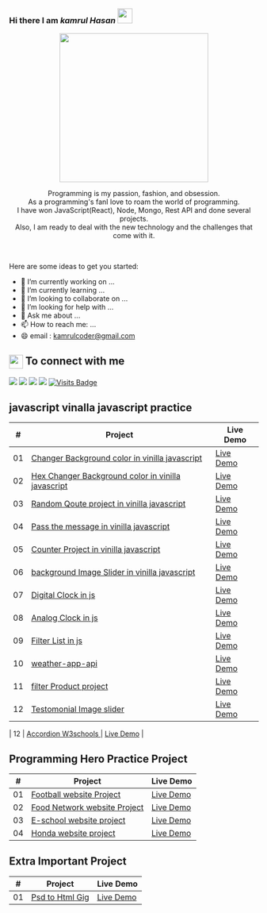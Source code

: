 ### Hi there  I am _**kamrul Hasan**_   <img src="https://camo.githubusercontent.com/e8e7b06ecf583bc040eb60e44eb5b8e0ecc5421320a92929ce21522dbc34c891/68747470733a2f2f6d656469612e67697068792e636f6d2f6d656469612f6876524a434c467a6361737252346961377a2f67697068792e676966" width="30" height="30" >

<p align="center">
<img src="https://user-images.githubusercontent.com/22797857/90096358-dba16400-dd54-11ea-8e44-e181ada72661.gif" width="300" height="300" align="center">
</p>

<p align="center">Programming is my passion, fashion, and obsession. <br>  As a programming's fanI love to roam the world of programming.<br/> I have won JavaScript(React), Node, Mongo, Rest API and done several projects. <br>  Also, I am ready to deal with the new  technology and the challenges that come with it. </p><br/>
                                        



Here are some ideas to get you started:

- 🔭 I’m currently working on ...
- 🌱 I’m currently learning ...
- 👯 I’m looking to collaborate on ...
- 🤔 I’m looking for help with ...
- 💬 Ask me about ...
- 📫 How to reach me: ...
- 😄 email : kamrulcoder@gmail.com

<summary><h2><img src="https://emojis.slackmojis.com/emojis/images/1579216111/7550/pikachu_wave.gif?1579216111" align="center"
                width="28" /> To connect with me</h2></summary>

<p align = "center">
 
[<img src="https://img.shields.io/badge/twitter-%231DA1F2.svg?&style=for-the-badge&logo=twitter&logoColor=white" />](https://twitter.com/AdnanSarkar14) 
[<img src="https://img.shields.io/badge/linkedin-%230077B5.svg?&style=for-the-badge&logo=linkedin&logoColor=white" />](https://www.linkedin.com/in/adnan-sarkar-8b54341a0/)
[<img src = "https://img.shields.io/badge/instagram-%23E4405F.svg?&style=for-the-badge&logo=instagram&logoColor=white">](https://www.instagram.com/_a_d_u_v_a_i_/)
[<img src="https://img.shields.io/badge/facebook-%231877F2.svg?&style=for-the-badge&logo=facebook&logoColor=white" />](https://www.facebook.com/adnansarkaraduvai/) 
[![Visits Badge](https://badges.pufler.dev/visits/Aduvai1/Aduvai1?style=for-the-badge)](https://github.com/Aduvai1)

</p>


 ## javascript vinalla javascript  practice 


|  #  | Project                                                                                                                     | Live Demo                                                                         |
| :-: | --------------------------------------------------------------------------------------------------------------------------- | --------------------------------------------------------------------------------- |
| 01  | [Changer Background color in vinilla javascript ](https://github.com/kamrulcoder/change-background-color)                             | [Live Demo](https://kamrulcoder.github.io/change-background-color/)               |
| 02  | [Hex Changer Background color in vinilla javascript ](https://github.com/kamrulcoder/hex-change-background-color)                               | [Live Demo](https://kamrulcoder.github.io/hex-change-background-color/)               |
| 03  | [Random Qoute project  in vinilla javascript ](https://github.com/kamrulcoder/random-quotes-project)                       | [Live Demo](https://kamrulcoder.github.io/random-quotes-project/)                    |
| 04  | [ Pass the message  in vinilla javascript](https://github.com/kamrulcoder/pass-the-message-vinilla-js)                            | [Live Demo](https://kamrulcoder.github.io/pass-the-message-vinilla-js/)              |
| 05  | [Counter Project   in vinilla javascript ](https://github.com/kamrulcoder/counter-project-vinilla-js)                               | [Live Demo](https://kamrulcoder.github.io/counter-project-vinilla-js/)               |
| 06  | [background  Image  Slider   in vinilla javascript](https://github.com/kamrulcoder/background-image-slider/)                               | [Live Demo](https://kamrulcoder.github.io/background-image-slider/)                |
| 07  |  [Digital Clock in js](https://github.com/kamrulcoder/digital-clock-js)                       | [Live Demo](https://kamrulcoder.github.io/digital-clock-js/)                      |
| 08 | [Analog Clock in js](https://github.com/kamrulcoder/analog-clock-js)                             | [Live Demo](https://kamrulcoder.github.io/analog-clock-js/)              |
| 09  | [Filter List in js](https://github.com/kamrulcoder/filter-list-js)                               | [Live Demo](https://kamrulcoder.github.io/filter-list-js/)               |
| 10  | [weather-app-api](https://github.com/kamrulcoder/weather-app-api)                               | [Live Demo](https://kamrulcoder.github.io/weather-app-api/)               |
| 11  | [filter Product project ](https://github.com/kamrulcoder/filter-product-project)                               | [Live Demo](https://kamrulcoder.github.io/filter-product-project/)
| 12  | [Testomonial Image slider  ](https://github.com/kamrulcoder/testomonial-image-slider)                               | [Live Demo](https://kamrulcoder.github.io/testomonial-image-slider/)    |

| 12  | [Accordion W3schools  ](https://github.com/kamrulcoder/accordion-w3schools)                               | [Live Demo](https://kamrulcoder.github.io/accordion-w3schools/)    |




 ## Programming  Hero Practice Project 


|  #  | Project                                                                                                                     | Live Demo                                                                         |
| :-: | --------------------------------------------------------------------------------------------------------------------------- | --------------------------------------------------------------------------------- |
| 01  | [Football  website  Project  ](https://github.com/kamrulcoder/football-website)                             | [Live Demo](https://kamrulcoder.github.io/football-website/)               |
| 02  | [Food Network website Project](https://github.com/kamrulcoder/food-network)                               | [Live Demo](https://kamrulcoder.github.io/food-network/)                |
| 03  | [E-school website project](https://github.com/kamrulcoder/e-school)                       | [Live Demo](https://kamrulcoder.github.io/e-school/) |
| 04  | [Honda website project](https://github.com/kamrulcoder/honda-project)                             | [Live Demo](https://honda-website-project.netlify.app/)              |



 ## Extra Important  Project  


|  #  | Project                                                                                                                     | Live Demo                                                                         |
| :-: | --------------------------------------------------------------------------------------------------------------------------- | --------------------------------------------------------------------------------- |
| 01  | [Psd to Html Gig  ](https://github.com/kamrulcoder/psd-to-html-gig)                             | [Live Demo](https://kamrulcoder.github.io/psd-to-html-gig/)               |








